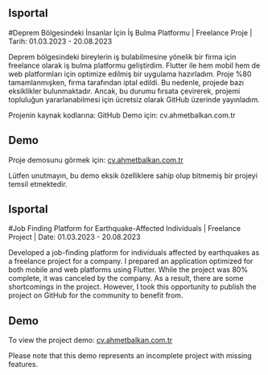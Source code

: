 ## Isportal

#Deprem Bölgesindeki İnsanlar İçin İş Bulma Platformu | Freelance Proje | Tarih: 01.03.2023 - 20.08.2023

Deprem bölgesindeki bireylerin iş bulabilmesine yönelik bir firma için freelance olarak iş bulma platformu geliştirdim. Flutter ile hem mobil hem de web platformları için optimize edilmiş bir uygulama hazırladım. Proje %80 tamamlanmışken, firma tarafından iptal edildi. Bu nedenle, projede bazı eksiklikler bulunmaktadır. Ancak, bu durumu fırsata çevirerek, projemi topluluğun yararlanabilmesi için ücretsiz olarak GitHub üzerinde yayınladım.

Projenin kaynak kodlarına: GitHub
Demo için: cv.ahmetbalkan.com.tr

## Demo
Proje demosunu görmek için: [cv.ahmetbalkan.com.tr](http://cv.ahmetbalkan.com.tr)

Lütfen unutmayın, bu demo eksik özelliklere sahip olup bitmemiş bir projeyi temsil etmektedir.

##
## Isportal
#Job Finding Platform for Earthquake-Affected Individuals | Freelance Project | Date: 01.03.2023 - 20.08.2023

Developed a job-finding platform for individuals affected by earthquakes as a freelance project for a company. I prepared an application optimized for both mobile and web platforms using Flutter. While the project was 80% complete, it was canceled by the company. As a result, there are some shortcomings in the project. However, I took this opportunity to publish the project on GitHub for the community to benefit from.

## Demo
To view the project demo: [cv.ahmetbalkan.com.tr](http://cv.ahmetbalkan.com.tr)

Please note that this demo represents an incomplete project with missing features.

